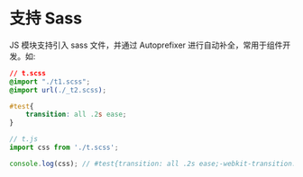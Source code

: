 # 支持 Sass

JS 模块支持引入 sass 文件，并通过 Autoprefixer 进行自动补全，常用于组件开发。如:

```css
// t.scss
@import "./t1.scss";
@import url(./_t2.scss);

#test{
    transition: all .2s ease;
}
```

```js
// t.js
import css from './t.scss';

console.log(css); // #test{transition: all .2s ease;-webkit-transition: all .2s ease}
```
